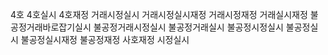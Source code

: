 4호
4호실시
4호재정
거래시정실시
거래시정실시재정
거래시정재정
거래실시재정
불공정거래바로잡기실시
불공정거래시정실시
불공정거래실시
불공정시정실시
불공정실시
불공정실시재정
불공정재정
사호재정
시정실시
